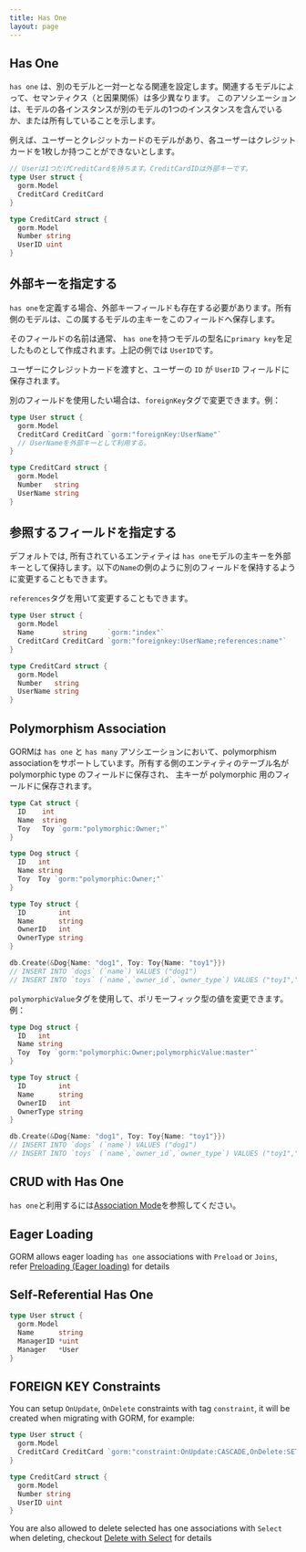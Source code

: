 ```yaml
---
title: Has One
layout: page
---
```


## Has One

`has one` は、別のモデルと一対一となる関連を設定します。関連するモデルによって、セマンティクス（と因果関係）は多少異なります。 このアソシエーションは、モデルの各インスタンスが別のモデルの1つのインスタンスを含んでいるか、または所有していることを示します。

例えば、ユーザーとクレジットカードのモデルがあり、各ユーザーはクレジットカードを1枚しか持つことができないとします。

```go
// Userは1つだけCreditCardを持ちます。CreditCardIDは外部キーです。
type User struct {
  gorm.Model
  CreditCard CreditCard
}

type CreditCard struct {
  gorm.Model
  Number string
  UserID uint
}
```

## 外部キーを指定する

`has one`を定義する場合、外部キーフィールドも存在する必要があります。所有側のモデルは、この属するモデルの主キーをこのフィールドへ保存します。

そのフィールドの名前は通常、 `has one`を持つモデルの型名に`primary key`を足したものとして作成されます。上記の例では `UserID`です。

ユーザーにクレジットカードを渡すと、ユーザーの `ID` が `UserID` フィールドに保存されます。

別のフィールドを使用したい場合は、`foreignKey`タグで変更できます。例：

```go
type User struct {
  gorm.Model
  CreditCard CreditCard `gorm:"foreignKey:UserName"`
  // UserNameを外部キーとして利用する。
}

type CreditCard struct {
  gorm.Model
  Number   string
  UserName string
}
```

## 参照するフィールドを指定する

デフォルトでは, 所有されているエンティティは `has one`モデルの主キーを外部キーとして保持します。以下の`Name`の例のように別のフィールドを保持するように変更することもできます。

`references`タグを用いて変更することもできます。

```go
type User struct {
  gorm.Model
  Name       string     `gorm:"index"`
  CreditCard CreditCard `gorm:"foreignkey:UserName;references:name"`
}

type CreditCard struct {
  gorm.Model
  Number   string
  UserName string
}
```

## Polymorphism Association

GORMは `has one` と `has many` アソシエーションにおいて、polymorphism associationをサポートしています。所有する側のエンティティのテーブル名が polymorphic type のフィールドに保存され、 主キーが polymorphic 用のフィールドに保存されます。

```go
type Cat struct {
  ID    int
  Name  string
  Toy   Toy `gorm:"polymorphic:Owner;"`
}

type Dog struct {
  ID   int
  Name string
  Toy  Toy `gorm:"polymorphic:Owner;"`
}

type Toy struct {
  ID        int
  Name      string
  OwnerID   int
  OwnerType string
}

db.Create(&Dog{Name: "dog1", Toy: Toy{Name: "toy1"}})
// INSERT INTO `dogs` (`name`) VALUES ("dog1")
// INSERT INTO `toys` (`name`,`owner_id`,`owner_type`) VALUES ("toy1","1","dogs")
```

`polymorphicValue`タグを使用して、ポリモーフィック型の値を変更できます。例：

```go
type Dog struct {
  ID   int
  Name string
  Toy  Toy `gorm:"polymorphic:Owner;polymorphicValue:master"`
}

type Toy struct {
  ID        int
  Name      string
  OwnerID   int
  OwnerType string
}

db.Create(&Dog{Name: "dog1", Toy: Toy{Name: "toy1"}})
// INSERT INTO `dogs` (`name`) VALUES ("dog1")
// INSERT INTO `toys` (`name`,`owner_id`,`owner_type`) VALUES ("toy1","1","master")
```

## CRUD with Has One

`has one`と利用するには[Association Mode](associations.html#Association-Mode)を参照してください。

## Eager Loading

GORM allows eager loading `has one` associations with `Preload` or `Joins`, refer [Preloading (Eager loading)](preload.html) for details

## Self-Referential Has One

```go
type User struct {
  gorm.Model
  Name      string
  ManagerID *uint
  Manager   *User
}
```

## FOREIGN KEY Constraints

You can setup `OnUpdate`, `OnDelete` constraints with tag `constraint`, it will be created when migrating with GORM, for example:

```go
type User struct {
  gorm.Model
  CreditCard CreditCard `gorm:"constraint:OnUpdate:CASCADE,OnDelete:SET NULL;"`
}

type CreditCard struct {
  gorm.Model
  Number string
  UserID uint
}
```

You are also allowed to delete selected has one associations with `Select` when deleting, checkout [Delete with Select](associations.html#delete_with_select) for details
